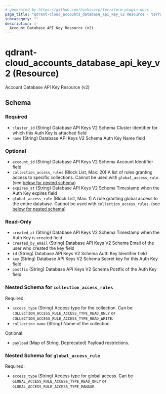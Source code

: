 ```yaml
---
# generated by https://github.com/hashicorp/terraform-plugin-docs
page_title: "qdrant-cloud_accounts_database_api_key_v2 Resource - terraform-provider-qdrant-cloud"
subcategory: ""
description: |-
  Account Database API Key Resource (v2)
---
```


# qdrant-cloud_accounts_database_api_key_v2 (Resource)

Account Database API Key Resource (v2)



<!-- schema generated by tfplugindocs -->
## Schema

### Required

- `cluster_id` (String) Database API Keys V2 Schema Cluster Identifier for which this Auth Key is attached field
- `name` (String) Database API Keys V2 Schema Auth Key Name field

### Optional

- `account_id` (String) Database API Keys V2 Schema Account Identifier field
- `collection_access_rules` (Block List, Max: 20) A list of rules granting access to specific collections. Cannot be used with `global_access_rule`. (see [below for nested schema](#nestedblock--collection_access_rules))
- `expires_at` (String) Database API Keys V2 Schema Timestamp when the Auth Key expires field
- `global_access_rule` (Block List, Max: 1) A rule granting global access to the entire database. Cannot be used with `collection_access_rules`. (see [below for nested schema](#nestedblock--global_access_rule))

### Read-Only

- `created_at` (String) Database API Keys V2 Schema Timestamp when the Auth Key is created field
- `created_by_email` (String) Database API Keys V2 Schema Email of the user who created the key field
- `id` (String) Database API Keys V2 Schema Auth Key Identifier field
- `key` (String) Database API Keys V2 Schema Secret key for this Auth Key field
- `postfix` (String) Database API Keys V2 Schema Postfix of the Auth Key field

<a id="nestedblock--collection_access_rules"></a>
### Nested Schema for `collection_access_rules`

Required:

- `access_type` (String) Access type for the collection. Can be `COLLECTION_ACCESS_RULE_ACCESS_TYPE_READ_ONLY` or `COLLECTION_ACCESS_RULE_ACCESS_TYPE_READ_WRITE`.
- `collection_name` (String) Name of the collection.

Optional:

- `payload` (Map of String, Deprecated) Payload restrictions.


<a id="nestedblock--global_access_rule"></a>
### Nested Schema for `global_access_rule`

Required:

- `access_type` (String) Access type for global access. Can be `GLOBAL_ACCESS_RULE_ACCESS_TYPE_READ_ONLY` or `GLOBAL_ACCESS_RULE_ACCESS_TYPE_MANAGE`.
